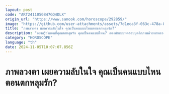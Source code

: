 ```yaml
---
layout: post
code: "ART2411050847GQ4DLX"
origin_url: "https://www.sanook.com/horoscope/292859/"
image: "https://github.com/user-attachments/assets/7d1eca3f-063c-478a-83b8-0f32cd51e04b"
title: "ภาพลวงตา เผยความลับในใจ คุณเป็นคนแบบไหนตอนตกหลุมรัก?"
description: "อยากรู้ว่าตอนที่คุณตกหลุมรัก คุณเป็นคนแบบไหน? ลองทำแบบทดสอบบุคลิกภาพด้วยภาพลวงตาดูสิ ภาพที่คุณเห็นเป็นภาพแรกจะบอกความลับในใจของคุณได้เลย!"
category: "HOROSCOPE"
language: "th"
date: 2024-11-05T10:07:07.856Z
---
```


# ภาพลวงตา เผยความลับในใจ คุณเป็นคนแบบไหนตอนตกหลุมรัก?